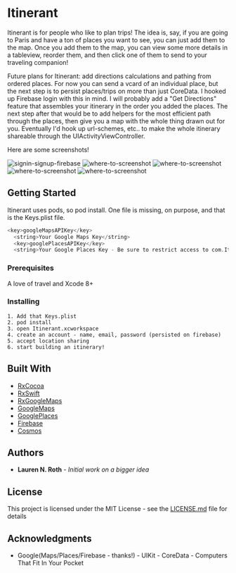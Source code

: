 # Itinerant

Itinerant is for people who like to plan trips! The idea is, say, if you are going to Paris and have a ton of places you want to see, you can just add them to the map. Once you add them to the map, you can view some more details in a tableview, reorder them, and then click one of them to send to your traveling companion!

Future plans for Itinerant: add directions calculations and pathing from ordered places. For now you can send a vcard of an individual place, but the next step is to persist places/trips on more than just CoreData. I hooked up Firebase login with this in mind. I will probably add a "Get Directions" feature that assembles your itinerary in the order you added the places. The next step after that would be to add helpers for the most efficient path through the places, then give you a map with the whole thing drawn out for you. Eventually I'd hook up url-schemes, etc.. to make the whole itinerary shareable through the UIActivityViewController.

Here are some screenshots!

![signin-signup-firebase](https://github.com/laurennicoleroth/Itinerant/blob/readme/screenshots/image5.png)
![where-to-screenshot](https://github.com/laurennicoleroth/Itinerant/blob/readme/screenshots/image1.png)
![where-to-screenshot](https://github.com/laurennicoleroth/Itinerant/blob/readme/screenshots/image2.png)
![where-to-screenshot](https://github.com/laurennicoleroth/Itinerant/blob/readme/screenshots/image3.png)
![where-to-screenshot](https://github.com/laurennicoleroth/Itinerant/blob/readme/screenshots/image4.png)

## Getting Started

Itinerant uses pods, so pod install. One file is missing, on purpose, and that is the Keys.plist file.

```Swift
<key>googleMapsAPIKey</key>
  <string>Your Google Maps Key</string>
  <key>googlePlacesAPIKey</key>
  <string>Your Google Places Key - Be sure to restrict access to com.Itinerant</string>
```

### Prerequisites

A love of travel and Xcode 8+

### Installing

```
1. Add that Keys.plist
2. pod install
3. open Itinerant.xcworkspace
4. create an account - name, email, password (persisted on firebase)
5. accept location sharing
6. start building an itinerary!
```

## Built With

* [RxCocoa](https://github.com/ReactiveX/RxSwift/tree/master/RxCocoa)
* [RxSwift](https://github.com/ReactiveX/RxSwift)
* [RxGoogleMaps](https://github.com/RxSwiftCommunity/RxGoogleMaps)
* [GoogleMaps](https://github.com/googlemaps/)
* [GooglePlaces](https://developers.google.com/places/ios-api/start)
* [Firebase](https://firebase.google.com/docs/ios/setup)
* [Cosmos](https://github.com/evgenyneu/Cosmos)

## Authors

* **Lauren N. Roth** - *Initial work on a bigger idea*

## License

This project is licensed under the MIT License - see the [LICENSE.md](LICENSE.md) file for details

## Acknowledgments

* Google(Maps/Places/Firebase - thanks!) - UIKit - CoreData - Computers That Fit In Your Pocket